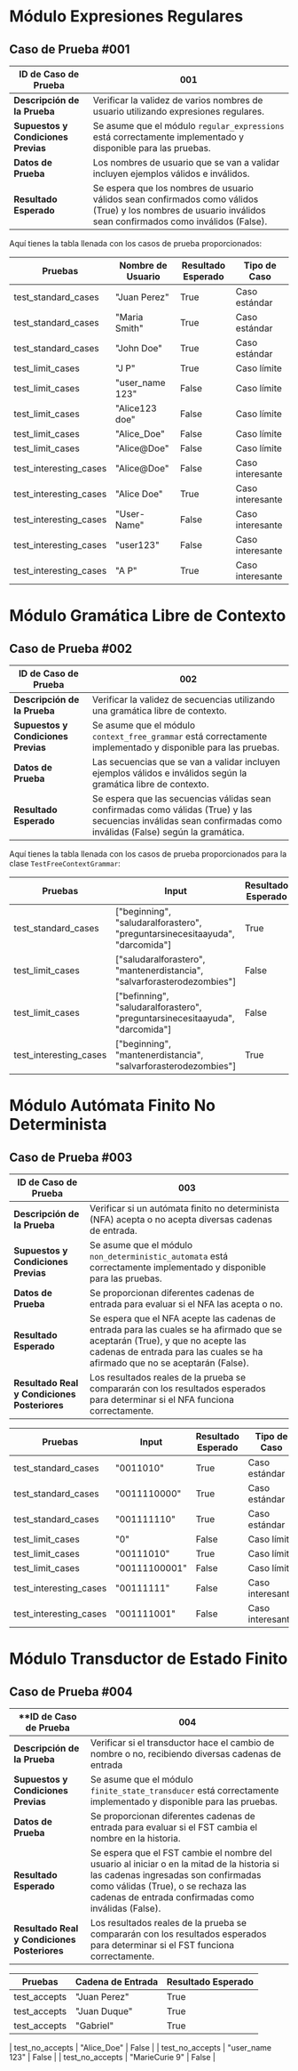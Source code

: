 # **Módulo Expresiones Regulares**

## **Caso de Prueba #001**

| **ID de Caso de Prueba** | 001                                                     |
|-------------------------|----------------------------------------------------------|
| **Descripción de la Prueba** | Verificar la validez de varios nombres de usuario utilizando expresiones regulares. |
| **Supuestos y Condiciones Previas** | Se asume que el módulo `regular_expressions` está correctamente implementado y disponible para las pruebas. |
| **Datos de Prueba** | Los nombres de usuario que se van a validar incluyen ejemplos válidos e inválidos. |
| **Resultado Esperado** | Se espera que los nombres de usuario válidos sean confirmados como válidos (True) y los nombres de usuario inválidos sean confirmados como inválidos (False). |

Aquí tienes la tabla llenada con los casos de prueba proporcionados:

| **Pruebas**         | **Nombre de Usuario**  | **Resultado Esperado** | **Tipo de Caso**   |
|---------------------|-------------------------|------------------------|--------------------|
| test_standard_cases | "Juan Perez"            | True                   | Caso estándar      |
| test_standard_cases | "Maria Smith"           | True                   | Caso estándar      |
| test_standard_cases | "John Doe"              | True                   | Caso estándar      |
| test_limit_cases    | "J P"                   | True                   | Caso límite        |
| test_limit_cases    | "user_name 123"         | False                  | Caso límite        |
| test_limit_cases    | "Alice123 doe"          | False                  | Caso límite        |
| test_limit_cases    | "Alice_Doe"             | False                  | Caso límite        |
| test_limit_cases    | "Alice@Doe"            | False                  | Caso límite        |
| test_interesting_cases | "Alice@Doe"          | False                  | Caso interesante   |
| test_interesting_cases | "Alice Doe"          | True                   | Caso interesante   |
| test_interesting_cases | "User-Name"          | False                  | Caso interesante   |
| test_interesting_cases | "user123"            | False                  | Caso interesante   |
| test_interesting_cases | "A P"                | True                   | Caso interesante   |


# **Módulo Gramática Libre de Contexto**

## **Caso de Prueba #002**

| **ID de Caso de Prueba** | 002                                                   |
|-------------------------|----------------------------------------------------------|
| **Descripción de la Prueba** | Verificar la validez de secuencias utilizando una gramática libre de contexto. |
| **Supuestos y Condiciones Previas** | Se asume que el módulo `context_free_grammar` está correctamente implementado y disponible para las pruebas. |
| **Datos de Prueba** | Las secuencias que se van a validar incluyen ejemplos válidos e inválidos según la gramática libre de contexto. |
| **Resultado Esperado** | Se espera que las secuencias válidas sean confirmadas como válidas (True) y las secuencias inválidas sean confirmadas como inválidas (False) según la gramática. |

Aquí tienes la tabla llenada con los casos de prueba proporcionados para la clase `TestFreeContextGrammar`:

| **Pruebas**         | **Input**                                      | **Resultado Esperado** | **Tipo de Caso**   |
|---------------------|-----------------------------------------------|------------------------|--------------------|
| test_standard_cases | ["beginning", "saludaralforastero", "preguntarsinecesitaayuda", "darcomida"] | True                   | Caso estándar      |
| test_limit_cases    | ["saludaralforastero", "mantenerdistancia", "salvarforasterodezombies"] | False                  | Caso límite        |
| test_limit_cases    | ["befinning", "saludaralforastero", "preguntarsinecesitaayuda", "darcomida"] | False                  | Caso límite        |
| test_interesting_cases | ["beginning", "mantenerdistancia", "salvarforasterodezombies"] | True                   | Caso interesante   |

# **Módulo Autómata Finito No Determinista**

## **Caso de Prueba #003**

| **ID de Caso de Prueba** | 003                                                      |
|-------------------------|----------------------------------------------------------|
| **Descripción de la Prueba** | Verificar si un autómata finito no determinista (NFA) acepta o no acepta diversas cadenas de entrada. |
| **Supuestos y Condiciones Previas** | Se asume que el módulo `non_deterministic_automata` está correctamente implementado y disponible para las pruebas. |
| **Datos de Prueba** | Se proporcionan diferentes cadenas de entrada para evaluar si el NFA las acepta o no. |
| **Resultado Esperado** | Se espera que el NFA acepte las cadenas de entrada para las cuales se ha afirmado que se aceptarán (True), y que no acepte las cadenas de entrada para las cuales se ha afirmado que no se aceptarán (False). |
| **Resultado Real y Condiciones Posteriores** | Los resultados reales de la prueba se compararán con los resultados esperados para determinar si el NFA funciona correctamente. |

| **Pruebas**         | **Input**   | **Resultado Esperado** | **Tipo de Caso**   |
|---------------------|-------------|------------------------|--------------------|
| test_standard_cases | "0011010"   | True                   | Caso estándar      |
| test_standard_cases | "0011110000" | True                   | Caso estándar      |
| test_standard_cases | "001111110"  | True                   | Caso estándar      |
| test_limit_cases    | "0"         | False                  | Caso límite        |
| test_limit_cases    | "00111010"  | True                   | Caso límite        |
| test_limit_cases    | "00111100001" | False                  | Caso límite        |
| test_interesting_cases | "00111111" | False                  | Caso interesante   |
| test_interesting_cases | "001111001" | False                  | Caso interesante   |

# **Módulo Transductor de Estado Finito**

## **Caso de Prueba #004**

| **ID de Caso de Prueba | 004                                                        |
|------------------------|------------------------------------------------------------|
| **Descripción de la Prueba** | Verificar si el transductor hace el cambio de nombre o no, recibiendo diversas cadenas de entrada |
| **Supuestos y Condiciones Previas** | Se asume que el módulo `finite_state_transducer` está correctamente implementado y disponible para las pruebas. |
| **Datos de Prueba** | Se proporcionan diferentes cadenas de entrada para evaluar si el FST cambia el nombre en la historia. |
| **Resultado Esperado** | Se espera que el FST cambie el nombre del usuario al iniciar o en la mitad de la historia si las cadenas ingresadas son confirmadas como válidas (True), o se rechaza las cadenas de entrada confirmadas como inválidas (False). |
| **Resultado Real y Condiciones Posteriores** | Los resultados reales de la prueba se compararán con los resultados esperados para determinar si el FST funciona correctamente. |

| **Pruebas** | **Cadena de Entrada** | **Resultado Esperado** |
|-------------|-----------------------|------------------------|
| test_accepts | "Juan Perez" | True |
| test_accepts | "Juan Duque" | True |
| test_accepts | "Gabriel" | True |

| test_no_accepts | "Alice_Doe" | False |
| test_no_accepts | "user_name 123" | False |
| test_no_accepts | "MarieCurie 9" | False |